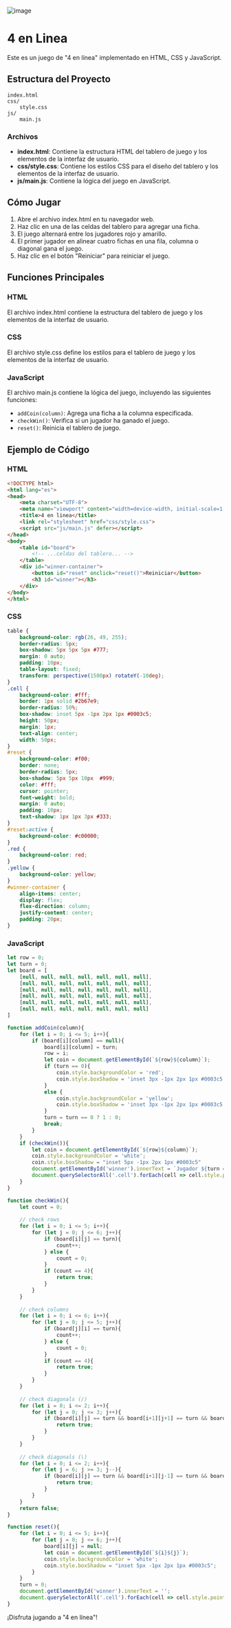 ![image](https://github.com/user-attachments/assets/94bf6751-fcfb-432b-b414-9b37793fc370)
# 4 en Linea

Este es un juego de "4 en línea" implementado en HTML, CSS y JavaScript.

## Estructura del Proyecto

```
index.html
css/
    style.css
js/
    main.js
```

### Archivos

- **index.html**: Contiene la estructura HTML del tablero de juego y los elementos de la interfaz de usuario.
- **css/style.css**: Contiene los estilos CSS para el diseño del tablero y los elementos de la interfaz de usuario.
- **js/main.js**: Contiene la lógica del juego en JavaScript.

## Cómo Jugar

1. Abre el archivo index.html en tu navegador web.
2. Haz clic en una de las celdas del tablero para agregar una ficha.
3. El juego alternará entre los jugadores rojo y amarillo.
4. El primer jugador en alinear cuatro fichas en una fila, columna o diagonal gana el juego.
5. Haz clic en el botón "Reiniciar" para reiniciar el juego.

## Funciones Principales

### HTML

El archivo index.html contiene la estructura del tablero de juego y los elementos de la interfaz de usuario.

### CSS

El archivo style.css define los estilos para el tablero de juego y los elementos de la interfaz de usuario.

### JavaScript

El archivo main.js contiene la lógica del juego, incluyendo las siguientes funciones:

- `addCoin(column)`: Agrega una ficha a la columna especificada.
- `checkWin()`: Verifica si un jugador ha ganado el juego.
- `reset()`: Reinicia el tablero de juego.

## Ejemplo de Código

### HTML

```html
<!DOCTYPE html>
<html lang="es">
<head>
    <meta charset="UTF-8">
    <meta name="viewport" content="width=device-width, initial-scale=1.0">
    <title>4 en linea</title>
    <link rel="stylesheet" href="css/style.css">
    <script src="js/main.js" defer></script>
</head>
<body>
    <table id="board">
        <!-- ...celdas del tablero... -->
    </table>
    <div id="winner-container">
        <button id="reset" onclick="reset()">Reiniciar</button>
        <h3 id="winner"></h3>
    </div>
</body>
</html>
```

### CSS

```css
table {
    background-color: rgb(26, 49, 255);
    border-radius: 5px;
    box-shadow: 5px 5px 5px #777;
    margin: 0 auto;
    padding: 10px;
    table-layout: fixed;
    transform: perspective(1500px) rotateY(-10deg);
}
.cell {
    background-color: #fff;
    border: 1px solid #2b67e9;
    border-radius: 50%;
    box-shadow: inset 5px -1px 2px 1px #0003c5;
    height: 50px;
    margin: 1px;
    text-align: center;
    width: 50px;
}
#reset {
    background-color: #f00;
    border: none;
    border-radius: 5px;
    box-shadow: 5px 5px 10px  #999;
    color: #fff;
    cursor: pointer;
    font-weight: bold;
    margin: 0 auto;
    padding: 10px;
    text-shadow: 1px 1px 3px #333;
}
#reset:active {
    background-color: #c00000;
}
.red {
    background-color: red;
}
.yellow {
    background-color: yellow;
}
#winner-container {
    align-items: center;
    display: flex;
    flex-direction: column;
    justify-content: center;
    padding: 20px;
}
```

### JavaScript

```js
let row = 0;
let turn = 0;
let board = [
    [null, null, null, null, null, null, null],
    [null, null, null, null, null, null, null],
    [null, null, null, null, null, null, null],
    [null, null, null, null, null, null, null],
    [null, null, null, null, null, null, null],
    [null, null, null, null, null, null, null]
]

function addCoin(column){
    for (let i = 0; i <= 5; i++){
        if (board[i][column] == null){
            board[i][column] = turn;
            row = i;
            let coin = document.getElementById(`${row}${column}`);
            if (turn == 0){
                coin.style.backgroundColor = 'red';
                coin.style.boxShadow = 'inset 3px -1px 2px 1px #0003c5';
            }
            else {
                coin.style.backgroundColor = 'yellow';
                coin.style.boxShadow = 'inset 3px -1px 2px 1px #0003c5';
            }
            turn = turn == 0 ? 1 : 0;
            break;
        }
    }
    if (checkWin()){
        let coin = document.getElementById(`${row}${column}`);
        coin.style.backgroundColor = 'white';
        coin.style.boxShadow = "inset 5px -1px 2px 1px #0003c5"
        document.getElementById('winner').innerText = `Jugador ${turn == 0 ? "Rojo" : "Amarillo"} gana!`;
        document.querySelectorAll('.cell').forEach(cell => cell.style.pointerEvents = 'none');
    }
}

function checkWin(){
    let count = 0;
    
    // check rows
    for (let i = 0; i <= 5; i++){ 
        for (let j = 0; j <= 6; j++){
            if (board[i][j] == turn){
                count++;
            } else {
                count = 0;
            }
            if (count == 4){
                return true;
            }
        }
    }
    
    // check columns
    for (let i = 0; i <= 6; i++){ 
        for (let j = 0; j <= 5; j++){
            if (board[j][i] == turn){
                count++;
            } else {
                count = 0;
            }
            if (count == 4){
                return true;
            }
        }
    }
    
    // check diagonals (/)
    for (let i = 0; i <= 2; i++){ 
        for (let j = 0; j <= 3; j++){
            if (board[i][j] == turn && board[i+1][j+1] == turn && board[i+2][j+2] == turn && board[i+3][j+3] == turn){
                return true;
            }
        }
    }
    
    // check diagonals (\)
    for (let i = 0; i <= 2; i++){ 
        for (let j = 6; j >= 3; j--){
            if (board[i][j] == turn && board[i+1][j-1] == turn && board[i+2][j-2] == turn && board[i+3][j-3] == turn){
                return true;
            }
        }
    }
    return false;
}

function reset(){
    for (let i = 0; i <= 5; i++){
        for (let j = 0; j <= 6; j++){
            board[i][j] = null;
            let coin = document.getElementById(`${i}${j}`);
            coin.style.backgroundColor = 'white';
            coin.style.boxShadow = "inset 5px -1px 2px 1px #0003c5";
        }
    }
    turn = 0;
    document.getElementById('winner').innerText = '';
    document.querySelectorAll('.cell').forEach(cell => cell.style.pointerEvents = 'auto');
}
```

¡Disfruta jugando a "4 en línea"!
